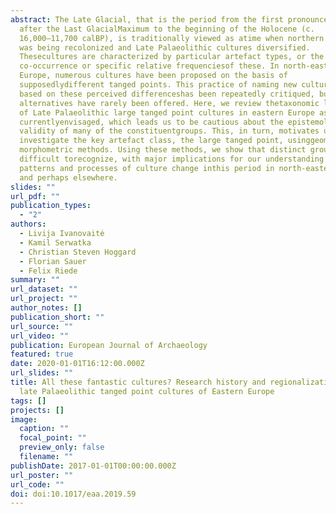 ```yaml
---
abstract: The Late Glacial, that is the period from the first pronounced warming
  after the Last GlacialMaximum to the beginning of the Holocene (c.
  16,000–11,700 calBP), is traditionally viewed as atime when northern Europe
  was being recolonized and Late Palaeolithic cultures diversified.
  Thesecultures are characterized by particular artefact types, or the
  co-occurrence or specific relative frequenciesof these. In north-eastern
  Europe, numerous cultures have been proposed on the basis of
  supposedlydifferent tanged points. This practice of naming new cultural units
  based on these perceived differenceshas been repeatedly critiqued, but robust
  alternatives have rarely been offered. Here, we review thetaxonomic landscape
  of Late Palaeolithic large tanged point cultures in eastern Europe as
  currentlyenvisaged, which leads us to be cautious about the epistemological
  validity of many of the constituentgroups. This, in turn, motivates us to
  investigate the key artefact class, the large tanged point, usinggeometric
  morphometric methods. Using these methods, we show that distinct groups are
  difficult torecognize, with major implications for our understanding of
  patterns and processes of culture change inthis period in north-eastern Europe
  and perhaps elsewhere.
slides: ""
url_pdf: ""
publication_types:
  - "2"
authors:
  - Livija Ivanovaitė
  - Kamil Serwatka
  - Christian Steven Hoggard
  - Florian Sauer
  - Felix Riede
summary: ""
url_dataset: ""
url_project: ""
author_notes: []
publication_short: ""
url_source: ""
url_video: ""
publication: European Journal of Archaeology
featured: true
date: 2020-01-01T16:12:00.000Z
url_slides: ""
title: All these fantastic cultures? Research history and regionalization in the
  late Palaeolithic tanged point cultures of Eastern Europe
tags: []
projects: []
image:
  caption: ""
  focal_point: ""
  preview_only: false
  filename: ""
publishDate: 2017-01-01T00:00:00.000Z
url_poster: ""
url_code: ""
doi: doi:10.1017/eaa.2019.59
---
```

